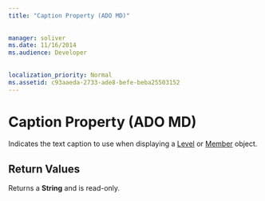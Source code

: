 ```yaml
---
title: "Caption Property (ADO MD)"
  
  
manager: soliver
ms.date: 11/16/2014
ms.audience: Developer
 
  
localization_priority: Normal
ms.assetid: c93aaeda-2733-ade8-befe-beba25503152
---
```


# Caption Property (ADO MD)

Indicates the text caption to use when displaying a [Level](level-object-ado-md.md) or [Member](member-object-ado-md.md) object. 
  
## Return Values

Returns a **String** and is read-only. 
  

